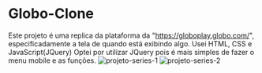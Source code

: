 # Globo-Clone

Este projeto é uma replica da plataforma da "https://globoplay.globo.com/", especificadamente a tela de quando está exibindo algo.
Usei HTML, CSS e JavaScript(JQuery)
Optei por utilizar JQuery pois é mais simples de fazer o menu mobile e as funções.
![projeto-series-1](https://github.com/JoaoPedro006/Globo-Clone/assets/145372868/49dae488-5d40-46cd-bf50-da1c226ed74d)
![projeto-series-2](https://github.com/JoaoPedro006/Globo-Clone/assets/145372868/b5705725-652d-4ee3-aee0-7803ce263bb1)

